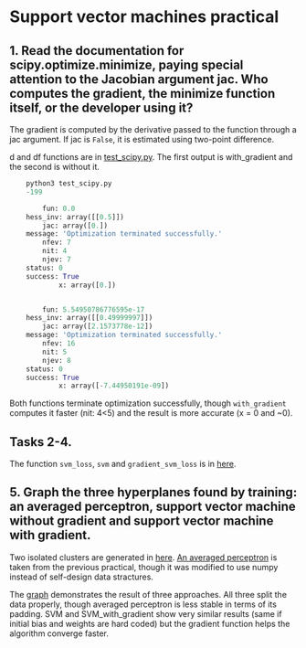 # Support vector machines practical

## 1. Read the documentation for scipy.optimize.minimize, paying special attention to the Jacobian argument jac. Who computes the gradient, the minimize function itself, or the developer using it?

The gradient is computed by the derivative passed to the function through a jac argument. If jac is `False`, it is estimated using two-point difference.

d and df functions are in [test_scipy.py](test_scipy.py). The first output is with_gradient and the second is without it.

```python
    python3 test_scipy.py
    -199 

        fun: 0.0
    hess_inv: array([[0.5]])
        jac: array([0.])
    message: 'Optimization terminated successfully.'
        nfev: 7
        nit: 4
        njev: 7
    status: 0
    success: True
            x: array([0.])


        fun: 5.54950786776595e-17
    hess_inv: array([[0.49999997]])
        jac: array([2.1573778e-12])
    message: 'Optimization terminated successfully.'
        nfev: 16
        nit: 5
        njev: 8
    status: 0
    success: True
            x: array([-7.44950191e-09])
```

Both functions terminate optimization successfully, though `with_gradient` computes it faster (nit: 4<5) and the result is more accurate (x = 0 and ~0).


## Tasks 2-4. 

The function `svm_loss`, `svm` and `gradient_svm_loss` is in [here](utils.py).

## 5. Graph the three hyperplanes found by training: an averaged perceptron, support vector machine without gradient and support vector machine with gradient.

Two isolated clusters are generated in [here](dataset.py). [An averaged perceptron](AveragedPerceptron.py) is taken from the previous practical, though it was modified to use numpy instead of self-design data stractures.

The [graph](svm-svm-perceptron.pdf) demonstrates the result of three approaches. All three split the data properly, though averaged perceptron is less stable in terms of its padding. SVM and SVM_with_gradient show very similar results (same if initial bias and weights are hard coded) but the gradient function helps the algorithm converge faster.